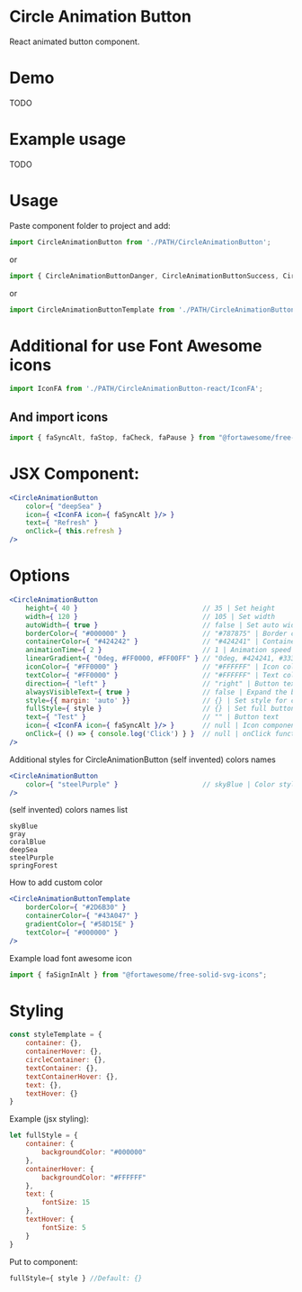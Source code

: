 # Circle Animation Button

React animated button component.

# Demo

TODO

# Example usage

TODO

# Usage

Paste component folder to project and add:

```jsx
import CircleAnimationButton from './PATH/CircleAnimationButton';
```

or

```jsx
import { CircleAnimationButtonDanger, CircleAnimationButtonSuccess, CircleAnimationButtonWarning, CircleAnimationButtonPrimary, CircleAnimationButtonDark, CircleAnimationButtonLight, CircleAnimationButtonInfo } from './PATH/CircleAnimationButtons';
```

or

```jsx
import CircleAnimationButtonTemplate from './PATH/CircleAnimationButtonTemplate';
```

# Additional for use Font Awesome icons

```jsx
import IconFA from './PATH/CircleAnimationButton-react/IconFA';
```

## And import icons

```jsx
import { faSyncAlt, faStop, faCheck, faPause } from "@fortawesome/free-solid-svg-icons";
```

# JSX Component:

```jsx
<CircleAnimationButton
    color={ "deepSea" }
    icon={ <IconFA icon={ faSyncAlt }/> }
    text={ "Refresh" }
    onClick={ this.refresh }
/>
```

# Options

```jsx
<CircleAnimationButton
    height={ 40 }                               // 35 | Set height
    width={ 120 }                               // 105 | Set width
    autoWidth={ true }                          // false | Set auto width, this action prevent animation (css don't work with auto size), recommended when use alwaysVisibleText={ true }
    borderColor={ "#000000" }                   // "#787875" | Border color
    containerColor={ "#424242" }                // "#424241" | Container background color
    animationTime={ 2 }                         // 1 | Animation speed (seconds)
    linearGradient={ "0deg, #FF0000, #FF00FF" } // "0deg, #424241, #333332" | Icon background (circle) linear gradient color
    iconColor={ "#FF0000" }                     // "#FFFFFF" | Icon color
    textColor={ "#FF0000" }                     // "#FFFFFF" | Text color
    direction={ "left" }                        // "right" | Button text expanded direction
    alwaysVisibleText={ true }                  // false | Expand the button
    style={{ margin: 'auto' }}                  // {} | Set style for container only (fast styling)
    fullStyle={ style }                         // {} | Set full button styling (more info in Example (jsx styling))
    text={ "Test" }                             // "" | Button text
    icon={ <IconFA icon={ faSyncAlt }/> }       // null | Icon component <IconFA/> or own component
    onClick={ () => { console.log('Click') } }  // null | onClick function
/>
```

Additional styles for CircleAnimationButton (self invented) colors names

```jsx
<CircleAnimationButton
    color={ "steelPurple" }                     // skyBlue | Color style
/>
```

(self invented) colors names list

```
skyBlue
gray
coralBlue
deepSea
steelPurple
springForest
```

How to add custom color

```jsx
<CircleAnimationButtonTemplate
    borderColor={ "#2D6B30" }
    containerColor={ "#43A047" }
    gradientColor={ "#58D15E" }
    textColor={ "#000000" }
/>
```

Example load font awesome icon

```jsx
import { faSignInAlt } from "@fortawesome/free-solid-svg-icons";
```

# Styling

```jsx
const styleTemplate = {
    container: {},
    containerHover: {},
    circleContainer: {},
    textContainer: {},
    textContainerHover: {},
    text: {},
    textHover: {}
}
```

Example (jsx styling):

```jsx
let fullStyle = {
    container: {
        backgroundColor: "#000000"
    },
    containerHover: {
        backgroundColor: "#FFFFFF"
    },
    text: {
        fontSize: 15
    },
    textHover: {
        fontSize: 5
    }
}
```

Put to component:

```jsx
fullStyle={ style } //Default: {}
```
